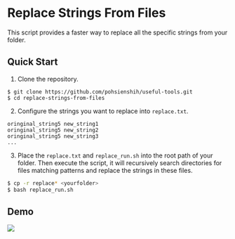 # Replace Strings From Files
This script provides a faster way to replace all the specific strings from your folder.

## Quick Start
1. Clone the repository.
```
$ git clone https://github.com/pohsienshih/useful-tools.git
$ cd replace-strings-from-files
```
2. Configure the strings you want to replace into `replace.txt`.
```config
oringinal_string5 new_string1
oringinal_string5 new_string2
oringinal_string5 new_string3
...
```
3. Place the `replace.txt` and `replace_run.sh` into the root path of your folder. Then execute the script, it will recursively search directories for files matching patterns and replace the strings in these files.
```bash
$ cp -r replace* <yourfolder>
$ bash replace_run.sh
```

## Demo
![](https://i.imgur.com/YHmnVLU.gif)


